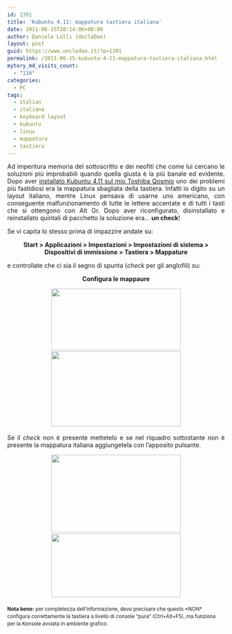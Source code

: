 ```yaml
---
id: 1391
title: 'Kubuntu 4.11: mappatura tastiera italiana'
date: 2011-06-15T20:14:06+00:00
author: Daniele Lolli (UncleDan)
layout: post
guid: https://www.uncledan.it/?p=1391
permalink: /2011-06-15-kubuntu-4-11-mappatura-tastiera-italiana.html
mytory_md_visits_count:
  - "116"
categories:
  - PC
tags:
  - italian
  - italiana
  - keyboard layout
  - kubuntu
  - linux
  - mappatura
  - tastiera
---
```

<p style="text-align: justify;">
  Ad imperitura memoria del sottoscritto e dei neofiti che come lui cercano le soluzioni più improbabili quando quella giusta è la più banale ed evidente. Dopo aver <a title="Kubuntu 4.11: prima impressione… sconvolgente!" href="/2011-06-13-kubuntu-4-11-prima-impressione-sconvolgente.html">installato Kubuntu 4.11 sul mio Toshiba Qosmio</a> uno dei problemi più fastidiosi era la mappatura sbagliata della tastiera. Infatti io digito su un layout italiano, mentre Linux pensava di usarne uno americano, con conseguente malfunzionamento di tutte le lettere accentate e di tutti i tasti che si ottengono con Alt Gr. Dopo aver riconfigurato, disinstallato e reinstallato quintali di pacchetto la soluzione era&#8230; <strong>un check</strong>!
</p>

<p style="text-align: justify;">
  Se vi capita lo stesso prima di impazzire andate su:
</p>

<p style="text-align: center;">
  <strong>Start > Applicazioni > Impostazioni > Impostazioni di sistema > Dispositivi di immissione > Tastiera > Mappature</strong>
</p>

<p style="text-align: justify;">
  e controllate che ci sia il segno di spunta (<em>check</em> per gli anglofili) su:
</p>

<p style="text-align: center;">
  <strong>Configura le mappaure</strong>
</p>

<p style="text-align: center;">
  <strong><a title="kubuntu-4-11-selezione-tastiera-1" href="/wp-content/uploads/2011/06/kubuntu-4-11-selezione-tastiera-1.png" target="_blank"><img class="alignnone size-medium wp-image-1392" title="kubuntu-4-11-selezione-tastiera-1" src="/wp-content/uploads/2011/06/kubuntu-4-11-selezione-tastiera-1-300x142.png" alt="" width="300" height="142" srcset="/wp-content/uploads/2011/06/kubuntu-4-11-selezione-tastiera-1-300x142.png 300w, /wp-content/uploads/2011/06/kubuntu-4-11-selezione-tastiera-1.png 960w" sizes="(max-width: 300px) 100vw, 300px" /></a> <a title="kubuntu-4-11-selezione-tastiera-2" href="/wp-content/uploads/2011/06/kubuntu-4-11-selezione-tastiera-2.png" target="_blank"><img class="alignnone size-medium wp-image-1393" title="kubuntu-4-11-selezione-tastiera-2" src="/wp-content/uploads/2011/06/kubuntu-4-11-selezione-tastiera-2-300x174.png" alt="" width="300" height="174" srcset="/wp-content/uploads/2011/06/kubuntu-4-11-selezione-tastiera-2-300x174.png 300w, /wp-content/uploads/2011/06/kubuntu-4-11-selezione-tastiera-2.png 960w" sizes="(max-width: 300px) 100vw, 300px" /></a><br /> </strong>
</p>

<p style="text-align: justify;">
  Se il <em>check</em> non è presente mettetelo e se nel riquadro sottostante non è presente la mappatura italiana aggiungetela con l&#8217;apposito pulsante.
</p>

<p style="text-align: center;">
  <a title="kubuntu-4-11-selezione-tastiera-3a" href="/wp-content/uploads/2011/06/kubuntu-4-11-selezione-tastiera-3a.png" target="_blank"><img class="alignnone size-medium wp-image-1396" title="kubuntu-4-11-selezione-tastiera-3a" src="/wp-content/uploads/2011/06/kubuntu-4-11-selezione-tastiera-3a-300x180.png" alt="" width="300" height="180" srcset="/wp-content/uploads/2011/06/kubuntu-4-11-selezione-tastiera-3a-300x180.png 300w, /wp-content/uploads/2011/06/kubuntu-4-11-selezione-tastiera-3a.png 960w" sizes="(max-width: 300px) 100vw, 300px" /></a> <a title="kubuntu-4-11-selezione-tastiera-3b" href="/wp-content/uploads/2011/06/kubuntu-4-11-selezione-tastiera-3b.png" target="_blank"><img class="alignnone size-medium wp-image-1397" title="kubuntu-4-11-selezione-tastiera-3b" src="/wp-content/uploads/2011/06/kubuntu-4-11-selezione-tastiera-3b-300x147.png" alt="" width="300" height="147" srcset="/wp-content/uploads/2011/06/kubuntu-4-11-selezione-tastiera-3b-300x147.png 300w, /wp-content/uploads/2011/06/kubuntu-4-11-selezione-tastiera-3b.png 505w" sizes="(max-width: 300px) 100vw, 300px" /></a>
</p>

<p style="text-align: left;">
  <small><strong>Nota bene:</strong> per completezza dell&#8217;informazione, devo precisare che questo *NON* configura correttamente la tastiera a livello di console &#8220;pura&#8221; (Ctrl+Alt+F5), ma funziona per la Konsole avviata in ambiente grafico.</small>
</p>